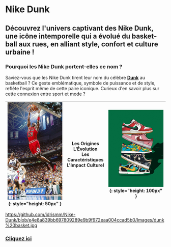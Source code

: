 # Nike Dunk
## Découvrez l'univers captivant des Nike Dunk, une icône intemporelle qui a évolué du basket-ball aux rues, en alliant style, confort et culture urbaine !
### Pourquoi les Nike Dunk portent-elles ce nom ?
Saviez-vous que les Nike Dunk tirent leur nom du célèbre **[Dunk](https://fr.wikipedia.org/wiki/Dunk)** au basketball ? Ce geste emblématique, symbole de puissance et de style, reflète l'esprit même de cette paire iconique. Curieux d'en savoir plus sur cette connexion entre sport et mode ?                           

| ![Dessin Dunk](https://github.com/idrismm/Nike-Dunk/blob/e4e8a839bb697809289e9b9f972eaa004ccad5b0/Images/dunk%20basket.jpg){: style="height: 50px" } | **Les Origines**  <br> **L'Évolution**  <br> **Les Caractéristiques**  <br> **L'Impact Culturel** | ![Basketball Dunk](https://github.com/idrismm/Nike-Dunk/blob/10fad55ca6fd48c8026d6b0901ba3a799e26166b/Images/accueil%20dunk.jpg){: style="height: 100px" } |
|:-------------------------------------------------------:|:---------------------------------------------------------:|:------------------------------------------------------:|

https://github.com/idrismm/Nike-Dunk/blob/e4e8a839bb697809289e9b9f972eaa004ccad5b0/Images/dunk%20basket.jpg

### [Cliquez ici](https://github.com/idrismm/Nike-Dunk/wiki) 

